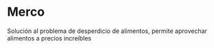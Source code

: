 # Merco

Solución al problema de desperdicio de alimentos, permite aprovechar alimentos a precios increíbles
